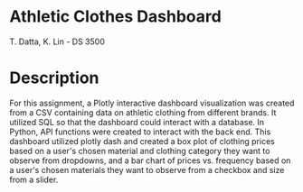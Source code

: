# Athletic Clothes Dashboard
T. Datta, K. Lin - DS 3500

# Description
For this assignment, a Plotly interactive dashboard visualization was created from a CSV containing data on athletic clothing from different brands. It utilized SQL so that the dashboard could interact with a database. In Python, API functions were created to interact with the back end. This dashboard utilized plotly dash and created a box plot of clothing prices based on a user's chosen material and clothing category they want to observe from dropdowns, and a bar chart of prices vs. frequency based on a user's chosen materials they want to observe from a checkbox and size from a slider. 
